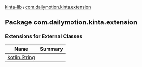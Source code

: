 [kinta-lib](../index.md) / [com.dailymotion.kinta.extension](./index.md)

## Package com.dailymotion.kinta.extension

### Extensions for External Classes

| Name | Summary |
|---|---|
| [kotlin.String](kotlin.-string/index.md) |  |
